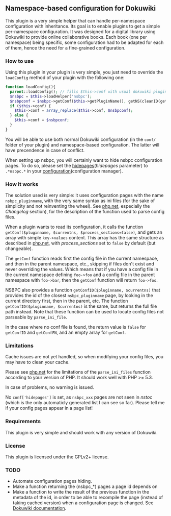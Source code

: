 ## Namespace-based configuration for Dokuwiki

This plugin is a very simple helper that can handle per-namespace configuration with inheritance. Its goal is to enable plugins to get a simple per-namespace configuration. It was designed for a digital library using Dokuwiki to provide online collaborative books. Each book (one per namespace) being specific, some configuration had to be adapted for each of them, hence the need for a fine-grained configuration.

### How to use

Using this plugin in your plugin is very simple, you just need to override the `loadConfig` method of your plugin with the following one:

```php
function loadConfig(){
  parent::loadConfig(); // fills $this->conf with usual dokuwiki plugin config 
  $nsbpc = $this->loadHelper('nsbpc');
  $nsbpconf = $nsbpc->getConf($this->getPluginName(), getNS(cleanID(getID())));
  if ($this->conf) {
    $this->conf = array_replace($this->conf, $nsbpconf);
  } else {
    $this->conf = $nsbpconf;
  }
}
```

You will be able to use both normal Dokuwiki configuration (in the `conf/` folder of your plugin) and namespace-based configuration. The latter will have precendence in case of conflict.

When setting up nsbpc, you will certainly want to hide nsbpc configuration pages. To do so, please set the [hidepages](*hidepages* parameter) to `.*nsbpc.*` in your [configuration](configuration manager).

### How it works

The solution used is very simple: it uses configuration pages with the name `nsbpc_pluginname`, with the very same syntax as ini files (for the sake of simplicity and not reinventing the wheel). See [php.net], especially the *Changelog* section), for the description of the function used to parse config files.

When a plugin wants to read its configuration, it calls the function `getConf($pluginname, $currentns, $process_sections=false)`, and gets an array with simple `key->values` content. This array has the same structure as described in [php.net], with *process_sections* set to `false` by default (but changeable).

The `getConf` function reads first the config file in the current namespace, and then in the parent namespace, etc., skipping if files don't exist and never overriding the values. Which means that if you have a config file in the current namespace defining `foo->foo` and a config file in the parent namespace with `foo->bar`, then the `getConf` function will return `foo->foo`.

NSBPC also provides a function `getConfID($pluginname, $currentns)` that provides the id of the closest `nsbpc_pluginname` page, by looking in the current directory first, then in the parent, etc. The function `getConfID($pluginname, $currentns)` is the same, but returns the full file path instead. Note that these function can be used to locate config files not parseable by `parse_ini_file`.

In the case where no conf file is found, the return value is `false` for `getConfID` and `getConfFN`, and an empty array for `getConf`.

### Limitations

Cache issues are not yet handled, so when modifying your config files, you may
have to clean your cache.

Please see [php.net] for the limitations of the `parse_ini_files` function according to your version of PHP. It should work well with PHP >= 5.3.

In case of problems, no warning is issued.

No `conf['hidepages']` is set, as `nsbpc_xxx` pages are not seen in *nstoc* (which is the only automaticly generated list I can see so far). Please tell me if your config pages appear in a page list!

### Requirements

This plugin is very simple and should work with any version of Dokuwiki.

### License

This plugin is licensed under the GPLv2+ license.

### TODO

  * Automate configuration pages hiding.
  * Make a function returning the (nsbpc_*) pages a page id depends on
  * Make a function to write the result of the previous function in the metadata of the id, in order to be able to recompile the page (instead of taking cached version) when a configuration page is changed. See [Dokuwiki documentation][cache].

[php.net]: http://php.net/manual/fr/function.parse-ini-file.php
[configuration]:https://www.dokuwiki.org/plugin:config
[hidepages]:https://www.dokuwiki.org/config:hidepages
[cache]:https://www.dokuwiki.org/devel:caching#plugins
